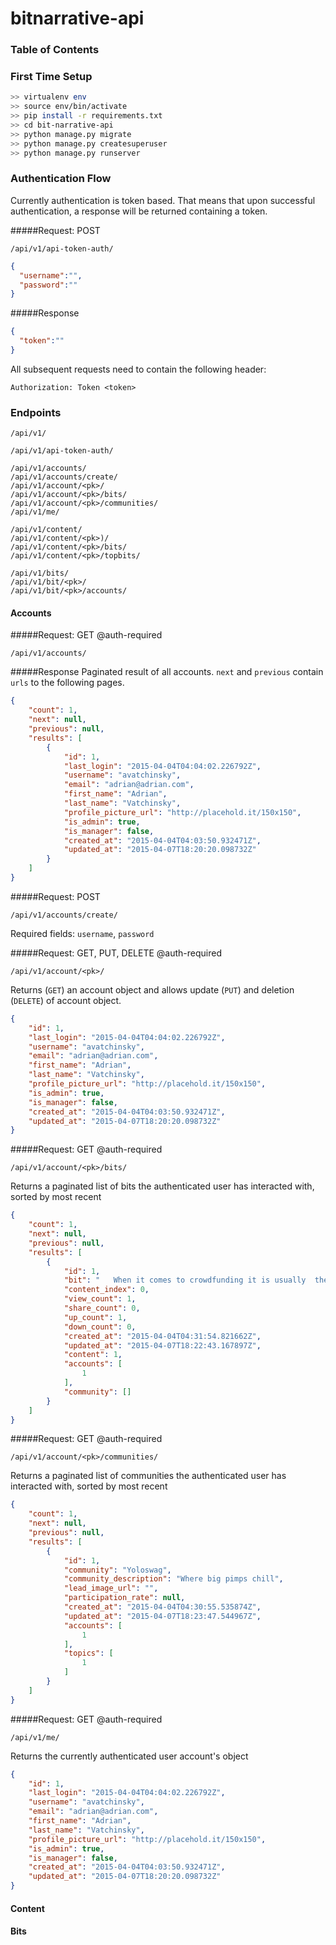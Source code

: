 # bitnarrative-api

### Table of Contents

### First Time Setup

```bash
>> virtualenv env
>> source env/bin/activate
>> pip install -r requirements.txt
>> cd bit-narrative-api
>> python manage.py migrate
>> python manage.py createsuperuser
>> python manage.py runserver
```

### Authentication Flow
Currently authentication is token based. That means that upon successful authentication, a response will be returned containing 
a token.


#####Request: POST
```http
/api/v1/api-token-auth/
```
```json
{
  "username":"",
  "password":""
}
```

#####Response
```json
{
  "token":""
}
```

All subsequent requests need to contain the following header:

```
Authorization: Token <token>
```

### Endpoints
```
/api/v1/

/api/v1/api-token-auth/

/api/v1/accounts/
/api/v1/accounts/create/
/api/v1/account/<pk>/
/api/v1/account/<pk>/bits/
/api/v1/account/<pk>/communities/
/api/v1/me/

/api/v1/content/
/api/v1/content/<pk>)/
/api/v1/content/<pk>/bits/
/api/v1/content/<pk>/topbits/

/api/v1/bits/
/api/v1/bit/<pk>/
/api/v1/bit/<pk>/accounts/
```

#### Accounts
#####Request: GET @auth-required
```http
/api/v1/accounts/
```
#####Response
Paginated result of all accounts. ```next``` and ```previous``` contain ```urls``` to the 
following pages.
```json
{
    "count": 1, 
    "next": null, 
    "previous": null, 
    "results": [
        {
            "id": 1, 
            "last_login": "2015-04-04T04:04:02.226792Z", 
            "username": "avatchinsky", 
            "email": "adrian@adrian.com", 
            "first_name": "Adrian", 
            "last_name": "Vatchinsky", 
            "profile_picture_url": "http://placehold.it/150x150", 
            "is_admin": true, 
            "is_manager": false, 
            "created_at": "2015-04-04T04:03:50.932471Z", 
            "updated_at": "2015-04-07T18:20:20.098732Z"
        }
    ]
}
```

#####Request: POST
```http
/api/v1/accounts/create/
```
Required fields: ```username```, ```password```


#####Request: GET, PUT, DELETE @auth-required
```http
/api/v1/account/<pk>/
```
Returns (```GET```) an account object and allows update (```PUT```) and deletion (```DELETE```) of account object.
```json
{
    "id": 1, 
    "last_login": "2015-04-04T04:04:02.226792Z", 
    "username": "avatchinsky", 
    "email": "adrian@adrian.com", 
    "first_name": "Adrian", 
    "last_name": "Vatchinsky", 
    "profile_picture_url": "http://placehold.it/150x150", 
    "is_admin": true, 
    "is_manager": false, 
    "created_at": "2015-04-04T04:03:50.932471Z", 
    "updated_at": "2015-04-07T18:20:20.098732Z"
}
```


#####Request: GET @auth-required
```http
/api/v1/account/<pk>/bits/
```
Returns a paginated list of bits the authenticated user has interacted with, sorted by most recent
```json
{
    "count": 1, 
    "next": null, 
    "previous": null, 
    "results": [
        {
            "id": 1, 
            "bit": "   When it comes to crowdfunding it is usually  the record breakers that make news ", 
            "content_index": 0, 
            "view_count": 1, 
            "share_count": 0, 
            "up_count": 1, 
            "down_count": 0, 
            "created_at": "2015-04-04T04:31:54.821662Z", 
            "updated_at": "2015-04-07T18:22:43.167897Z", 
            "content": 1, 
            "accounts": [
                1
            ], 
            "community": []
        }
    ]
}
```


#####Request: GET @auth-required
```http
/api/v1/account/<pk>/communities/
```
Returns a paginated list of communities the authenticated user has interacted with, sorted by most recent
```json
{
    "count": 1, 
    "next": null, 
    "previous": null, 
    "results": [
        {
            "id": 1, 
            "community": "Yoloswag", 
            "community_description": "Where big pimps chill", 
            "lead_image_url": "", 
            "participation_rate": null, 
            "created_at": "2015-04-04T04:30:55.535874Z", 
            "updated_at": "2015-04-07T18:23:47.544967Z", 
            "accounts": [
                1
            ], 
            "topics": [
                1
            ]
        }
    ]
}
```

#####Request: GET @auth-required
```http
/api/v1/me/
```
Returns the currently authenticated user account's object

```json
{
    "id": 1, 
    "last_login": "2015-04-04T04:04:02.226792Z", 
    "username": "avatchinsky", 
    "email": "adrian@adrian.com", 
    "first_name": "Adrian", 
    "last_name": "Vatchinsky", 
    "profile_picture_url": "http://placehold.it/150x150", 
    "is_admin": true, 
    "is_manager": false, 
    "created_at": "2015-04-04T04:03:50.932471Z", 
    "updated_at": "2015-04-07T18:20:20.098732Z"
}
```

#### Content

#### Bits
